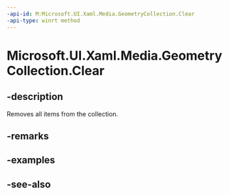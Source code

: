 ```yaml
---
-api-id: M:Microsoft.UI.Xaml.Media.GeometryCollection.Clear
-api-type: winrt method
---
```


<!-- Method syntax
public void Clear()
-->

# Microsoft.UI.Xaml.Media.GeometryCollection.Clear

## -description
Removes all items from the collection.

## -remarks


## -examples

## -see-also
